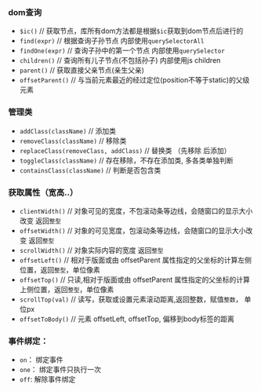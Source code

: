 ### dom查询
* `$ic()`  // 获取节点，库所有dom方法都是根据`$ic`获取到dom节点后进行的
* `find(expr)`     //  根据查询子孙节点 内部使用`querySelectorAll`
* `findOne(expr)`  // 查询子孙中的第一个节点 内部使用`querySelector`
* `children()`     // 查询所有儿子节点(不包括孙子) 内部使用js children
* `parent()`       // 获取直接父亲节点(亲生父亲)
* `offsetParent()` // 与当前元素最近的经过定位(position不等于static)的父级元素

### 管理类
* `addClass(className)`  // 添加类
* `removeClass(className)` // 移除类
* `replaceClass(removeClass, addClass)` // 替换类 （先移除 后添加）
* `toggleClass(className)` // 存在移除，不存在添加类, 多各类单独判断
* `containsClass(className)` // 判断是否包含类

### 获取属性（宽高..）
* `clientWidth()` // 对象可见的宽度，不包滚动条等边线，会随窗口的显示大小改变 返回`整型`
* `offsetWidth()` // 对象的可见宽度，包滚动条等边线，会随窗口的显示大小改变 返回`整型`
* `scrollWidth()` // 对象实际内容的宽度 返回`整型`
* `offsetLeft()`  // 相对于版面或由 offsetParent 属性指定的父坐标的计算左侧位置，返回`整型`，单位像素
* `offsetTop()`   // 只读,相对于版面或由 offsetParent 属性指定的父坐标的计算上侧位置，返回`整型`，单位像素
* `scrollTop(val)`   // 读写，获取或设置元素滚动距离,返回整数，赋值`整数`， 单位px
* `offsetToBody()` // 元素 offsetLeft, offsetTop, 偏移到body标签的距离

### 事件绑定：
* `on`：  绑定事件
* `one`： 绑定事件只执行一次
* `off`:  解除事件绑定
